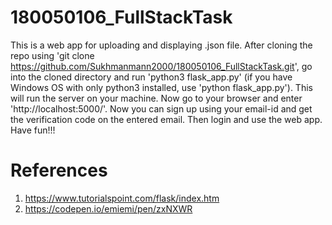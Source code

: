 # 180050106_FullStackTask
This is a web app for uploading and displaying .json file.
After cloning the repo using 'git clone https://github.com/Sukhmanmann2000/180050106_FullStackTask.git', go into the cloned directory and run 'python3 flask_app.py' (if you have Windows OS with only python3 installed, use 'python flask_app.py'). This will run the server on your machine. Now go to your browser and enter 'http://localhost:5000/'. Now you can sign up using your email-id and get the verification code on the entered email. Then login and use the web app. Have fun!!!

# References
1) https://www.tutorialspoint.com/flask/index.htm
2) https://codepen.io/emiemi/pen/zxNXWR
